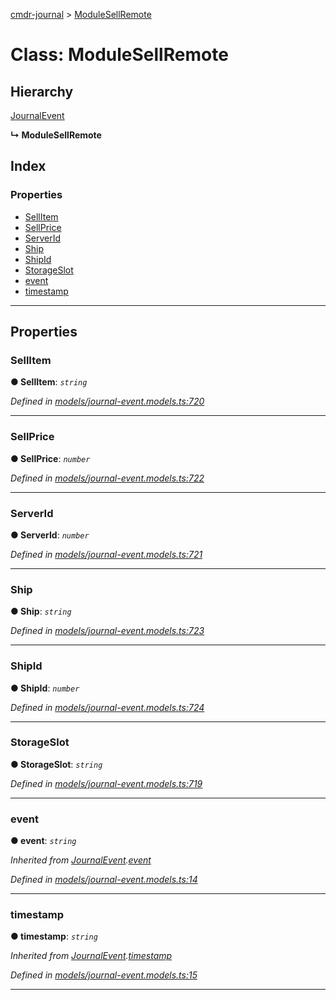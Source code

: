 [cmdr-journal](../README.md) > [ModuleSellRemote](../classes/modulesellremote.md)



# Class: ModuleSellRemote

## Hierarchy


 [JournalEvent](journalevent.md)

**↳ ModuleSellRemote**







## Index

### Properties

* [SellItem](modulesellremote.md#sellitem)
* [SellPrice](modulesellremote.md#sellprice)
* [ServerId](modulesellremote.md#serverid)
* [Ship](modulesellremote.md#ship)
* [ShipId](modulesellremote.md#shipid)
* [StorageSlot](modulesellremote.md#storageslot)
* [event](modulesellremote.md#event)
* [timestamp](modulesellremote.md#timestamp)



---
## Properties
<a id="sellitem"></a>

###  SellItem

**●  SellItem**:  *`string`* 

*Defined in [models/journal-event.models.ts:720](https://github.com/chrisbruford/cmdr-journal/blob/5b08b7d/src/models/journal-event.models.ts#L720)*





___

<a id="sellprice"></a>

###  SellPrice

**●  SellPrice**:  *`number`* 

*Defined in [models/journal-event.models.ts:722](https://github.com/chrisbruford/cmdr-journal/blob/5b08b7d/src/models/journal-event.models.ts#L722)*





___

<a id="serverid"></a>

###  ServerId

**●  ServerId**:  *`number`* 

*Defined in [models/journal-event.models.ts:721](https://github.com/chrisbruford/cmdr-journal/blob/5b08b7d/src/models/journal-event.models.ts#L721)*





___

<a id="ship"></a>

###  Ship

**●  Ship**:  *`string`* 

*Defined in [models/journal-event.models.ts:723](https://github.com/chrisbruford/cmdr-journal/blob/5b08b7d/src/models/journal-event.models.ts#L723)*





___

<a id="shipid"></a>

###  ShipId

**●  ShipId**:  *`number`* 

*Defined in [models/journal-event.models.ts:724](https://github.com/chrisbruford/cmdr-journal/blob/5b08b7d/src/models/journal-event.models.ts#L724)*





___

<a id="storageslot"></a>

###  StorageSlot

**●  StorageSlot**:  *`string`* 

*Defined in [models/journal-event.models.ts:719](https://github.com/chrisbruford/cmdr-journal/blob/5b08b7d/src/models/journal-event.models.ts#L719)*





___

<a id="event"></a>

###  event

**●  event**:  *`string`* 

*Inherited from [JournalEvent](journalevent.md).[event](journalevent.md#event)*

*Defined in [models/journal-event.models.ts:14](https://github.com/chrisbruford/cmdr-journal/blob/5b08b7d/src/models/journal-event.models.ts#L14)*





___

<a id="timestamp"></a>

###  timestamp

**●  timestamp**:  *`string`* 

*Inherited from [JournalEvent](journalevent.md).[timestamp](journalevent.md#timestamp)*

*Defined in [models/journal-event.models.ts:15](https://github.com/chrisbruford/cmdr-journal/blob/5b08b7d/src/models/journal-event.models.ts#L15)*





___


